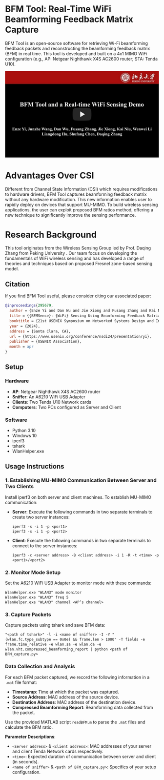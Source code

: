 
# BFM Tool: Real-Time WiFi Beamforming Feedback Matrix Capture

BFM Tool is an open-source software for retrieving Wi-Fi beamforming feedback packets and reconstructing the beamforming feedback matrix (BFM) in real time. This tool is developed and built on a 4x1 MIMO WiFi configuration (e.g., AP: Netgear Nighthawk X4S AC2600 router; STA: Tenda U10). 

[![BFM  tool](https://github.com/Enze-Yi/BFM-tool/blob/main/Thumbnail.jpg)](https://youtu.be/XJBWup9MeKc "BFM  tool")

# Advantages Over CSI
Different from Channel State Information (CSI) which requires modifications to hardware drivers, BFM Tool captures beamforming feedback matrix without any hardware modification. This new information enables user to rapidly deploy on devices that support MU-MIMO. To build wireless sensing applications, the user can exploit proposed BFM ratios method, offering a new technique to significantly improve the sensing performance.

# Research Background
This tool originates from the Wireless Sensing Group led by Prof. Daqing Zhang from Peking University . Our team focus on developing the fundamentals of WiFi wireless sensing and has developed a range of theories and techniques based on proposed Fresnel zone-based sensing model.

## Citation
If you find BFM Tool useful, please consider citing our associated paper:
```bibtex
@inproceedings{295679,
  author = {Enze Yi and Dan Wu and Jie Xiong and Fusang Zhang and Kai Niu and Wenwei Li and Daqing Zhang},
  title = {{BFMSense}: {WiFi} Sensing Using Beamforming Feedback Matrix},
  booktitle = {21st USENIX Symposium on Networked Systems Design and Implementation (NSDI 24)},
  year = {2024},
  address = {Santa Clara, CA},
  url = {https://www.usenix.org/conference/nsdi24/presentation/yi},
  publisher = {USENIX Association},
  month = apr
}
```




## Setup

### Hardware
- **AP**: Netgear Nighthawk X4S AC2600 router
- **Sniffer**: An A6210 WiFi USB Adapter
- **Clients**: Two Tenda U10 Network cards
- **Computers**: Two PCs configured as Server and Client

### Software
- Python 3.10
- Windows 10
- iperf3
- tshark
- WlanHelper.exe

## Usage Instructions

### 1. Establishing MU-MIMO Communication Between Server and Two Clients
Install iperf3 on both server and client machines. To establish MU-MIMO communication:
- **Server**: Execute the following commands in two separate terminals to create two server instances:
  ```
  iperf3 -s -i 1 -p <port1>
  iperf3 -s -i 1 -p <port2>
  ```
- **Client**: Execute the following commands in two separate terminals to connect to the server instances:
  ```
  iperf3 -c <server address> -B <client address> -i 1 -R -t <time> -p <port1>/<port2>
  ```

### 2. Monitor Mode Setup
Set the A6210 WiFi USB Adapter to monitor mode with these commands:
```
WlanHelper.exe "WLAN3" mode monitor
WlanHelper.exe "WLAN3" freq 5
WlanHelper.exe "WLAN3" channel <AP’s channel>
```

### 3. Capture Packets
Capture packets using tshark and save BFM data:
```
"<path of tshark>" -l -i <name of sniffer> -I -Y "(wlan.fc.type_subtype == 0x0e) && frame.len > 1000" -T fields -e frame.time_relative -e wlan.sa -e wlan.da -e wlan.vht.compressed_beamforming_report | python <path of BFM_capture.py>
```

### Data Collection and Analysis
For each BFM packet captured, we record the following information in a `.mat` file format:
- **Timestamp**: Time at which the packet was captured.
- **Source Address**: MAC address of the source device.
- **Destination Address**: MAC address of the destination device.
- **Compressed Beamforming Report**: Beamforming data collected from the packet.

Use the provided MATLAB script `readBFM.m` to parse the `.mat` files and calculate the BFM ratio.

**Parameter Descriptions**:
- `<server address>` & `<client address>`: MAC addresses of your server and client Tenda Network cards respectively.
- `<time>`: Expected duration of communication between server and client (in seconds).
- `<name of sniffer>` & `<path of BFM_capture.py>`: Specifics of your setup configuration.


